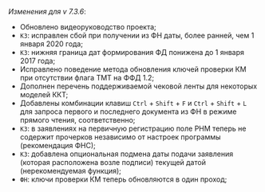 _Изменения для v 7.3.6_:
- Обновлено видеоруководство проекта;
- `КЗ`: исправлен сбой при получении из ФН даты, более ранней, чем 1 января 2020 года;
- `КЗ`: нижняя граница дат формирования ФД понижена до 1 января 2017 года;
- Исправлено поведение метода обновления ключей проверки КМ при отсутствии флага ТМТ на ФФД 1.2;
- Дополнен перечень поддерживаемой чековой ленты для некоторых моделей ККТ;
- Добавлены комбинации клавиш `Ctrl` + `Shift` + `F` и `Ctrl` + `Shift` + `L` для запроса первого и последнего документа из ФН в режиме прямого чтения, соответственно;
- `КЗ`: в заявлениях на первичную регистрацию поле РНМ теперь не содержит прочерков независимо от настроек программы (рекомендация ФНС);
- `КЗ`: добавлена опциональная подмена даты подачи заявления (которая расположена возле подписи) текущей датой (нерекомендуемая функция);
- `ФН`: ключи проверки КМ теперь обновляются в один проход;
